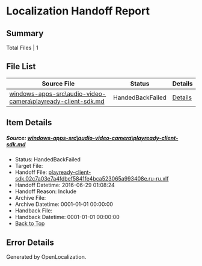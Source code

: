 # <a name='report-top'></a> Localization Handoff Report

## Summary
 Total Files | 1

## File List
 Source File | Status | Details 
 ----------- | ------ | ------- 
 [windows-apps-src\audio-video-camera\playready-client-sdk.md](https://github.com/Microsoft/windows-apps/blob/5cae0870142282eaf2f3db05e0e202db7e74ef26/windows-apps-src/audio-video-camera/playready-client-sdk.md) | HandedBackFailed | [Details](#eef128afc0da6f55a76b8c664f9049dc1ec48da1487)

## Item Details
##### <a name='eef128afc0da6f55a76b8c664f9049dc1ec48da1487'></a> Source: [windows-apps-src\audio-video-camera\playready-client-sdk.md](https://github.com/Microsoft/windows-apps/blob/5cae0870142282eaf2f3db05e0e202db7e74ef26/windows-apps-src/audio-video-camera/playready-client-sdk.md)
* Status: HandedBackFailed
* Target File: 
* Handoff File: [playready-client-sdk.02c7a03e7a4fdbef5841fe4bca523065a993408e.ru-ru.xlf](https://github.com/Microsoft/WDG.handoff/blob/9c158804289744144a799ee1a58d51a3a558f9d2/ol-handoff/Microsoft/windows-apps.ru-ru/master/playready-client-sdk.02c7a03e7a4fdbef5841fe4bca523065a993408e.ru-ru.xlf)
* Handoff Datetime: 2016-06-29 01:08:24
* Handoff Reason: Include
* Archive File: 
* Archive Datetime: 0001-01-01 00:00:00
* Handback File: 
* Handback Datetime: 0001-01-01 00:00:00
* [Back to Top](#report-top)


## Error Details

Generated by OpenLocalization.
